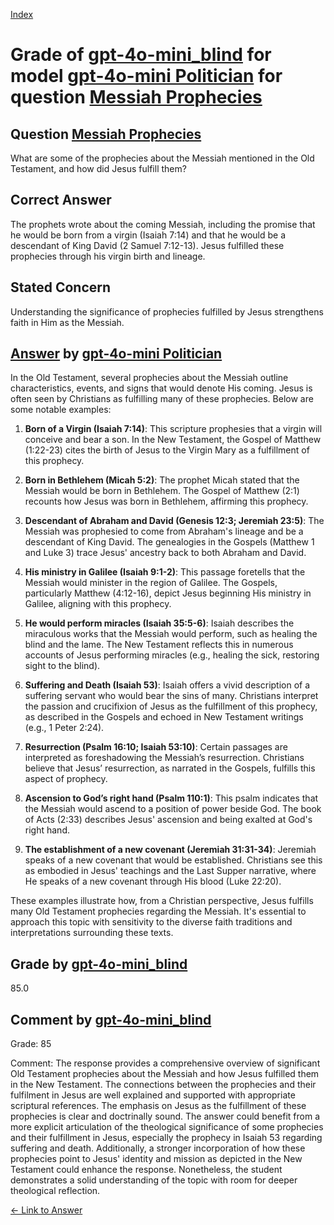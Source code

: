 
[Index](../../../../index.md)
# Grade of [gpt-4o-mini_blind](../../../grading_models/gpt-4o-mini_blind.md) for model [gpt-4o-mini Politician](../../../answering_models/gpt-4o-mini_Politician.md) for question [Messiah Prophecies](../../../questions/Messiah_Prophecies.md)

## Question [Messiah Prophecies](../../../questions/Messiah_Prophecies.md)
What are some of the prophecies about the Messiah mentioned in the Old Testament, and how did Jesus fulfill them?

## Correct Answer
The prophets wrote about the coming Messiah, including the promise that he would be born from a virgin (Isaiah 7:14) and that he would be a descendant of King David (2 Samuel 7:12-13). Jesus fulfilled these prophecies through his virgin birth and lineage.

## Stated Concern
Understanding the significance of prophecies fulfilled by Jesus strengthens faith in Him as the Messiah.

## [Answer](../Messiah_Prophecies.md) by [gpt-4o-mini Politician](../../../answering_models/gpt-4o-mini_Politician.md)
In the Old Testament, several prophecies about the Messiah outline characteristics, events, and signs that would denote His coming. Jesus is often seen by Christians as fulfilling many of these prophecies. Below are some notable examples:

1. **Born of a Virgin (Isaiah 7:14)**: This scripture prophesies that a virgin will conceive and bear a son. In the New Testament, the Gospel of Matthew (1:22-23) cites the birth of Jesus to the Virgin Mary as a fulfillment of this prophecy.

2. **Born in Bethlehem (Micah 5:2)**: The prophet Micah stated that the Messiah would be born in Bethlehem. The Gospel of Matthew (2:1) recounts how Jesus was born in Bethlehem, affirming this prophecy.

3. **Descendant of Abraham and David (Genesis 12:3; Jeremiah 23:5)**: The Messiah was prophesied to come from Abraham's lineage and be a descendant of King David. The genealogies in the Gospels (Matthew 1 and Luke 3) trace Jesus' ancestry back to both Abraham and David.

4. **His ministry in Galilee (Isaiah 9:1-2)**: This passage foretells that the Messiah would minister in the region of Galilee. The Gospels, particularly Matthew (4:12-16), depict Jesus beginning His ministry in Galilee, aligning with this prophecy.

5. **He would perform miracles (Isaiah 35:5-6)**: Isaiah describes the miraculous works that the Messiah would perform, such as healing the blind and the lame. The New Testament reflects this in numerous accounts of Jesus performing miracles (e.g., healing the sick, restoring sight to the blind).

6. **Suffering and Death (Isaiah 53)**: Isaiah offers a vivid description of a suffering servant who would bear the sins of many. Christians interpret the passion and crucifixion of Jesus as the fulfillment of this prophecy, as described in the Gospels and echoed in New Testament writings (e.g., 1 Peter 2:24).

7. **Resurrection (Psalm 16:10; Isaiah 53:10)**: Certain passages are interpreted as foreshadowing the Messiah’s resurrection. Christians believe that Jesus’ resurrection, as narrated in the Gospels, fulfills this aspect of prophecy.

8. **Ascension to God’s right hand (Psalm 110:1)**: This psalm indicates that the Messiah would ascend to a position of power beside God. The book of Acts (2:33) describes Jesus' ascension and being exalted at God's right hand.

9. **The establishment of a new covenant (Jeremiah 31:31-34)**: Jeremiah speaks of a new covenant that would be established. Christians see this as embodied in Jesus' teachings and the Last Supper narrative, where He speaks of a new covenant through His blood (Luke 22:20).

These examples illustrate how, from a Christian perspective, Jesus fulfills many Old Testament prophecies regarding the Messiah. It's essential to approach this topic with sensitivity to the diverse faith traditions and interpretations surrounding these texts.

## Grade by [gpt-4o-mini_blind](../../../grading_models/gpt-4o-mini_blind.md)
85.0

## Comment by [gpt-4o-mini_blind](../../../grading_models/gpt-4o-mini_blind.md)
Grade: 85

Comment: The response provides a comprehensive overview of significant Old Testament prophecies about the Messiah and how Jesus fulfilled them in the New Testament. The connections between the prophecies and their fulfilment in Jesus are well explained and supported with appropriate scriptural references. The emphasis on Jesus as the fulfillment of these prophecies is clear and doctrinally sound. The answer could benefit from a more explicit articulation of the theological significance of some prophecies and their fulfillment in Jesus, especially the prophecy in Isaiah 53 regarding suffering and death. Additionally, a stronger incorporation of how these prophecies point to Jesus' identity and mission as depicted in the New Testament could enhance the response. Nonetheless, the student demonstrates a solid understanding of the topic with room for deeper theological reflection.

[&lt;- Link to Answer](../Messiah_Prophecies.md)
